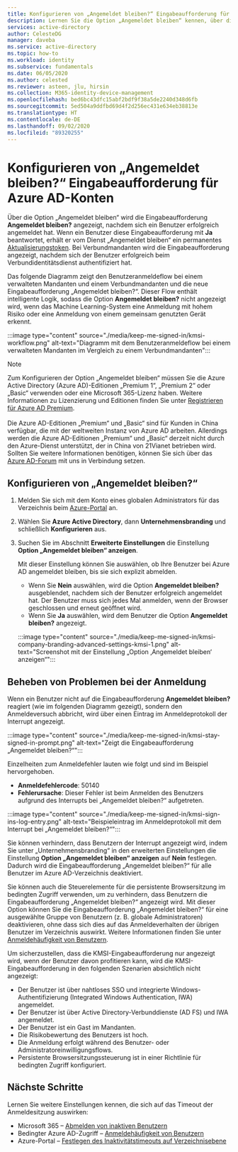 ```yaml
---
title: Konfigurieren von „Angemeldet bleiben?“ Eingabeaufforderung für Azure Active Directory-Konten
description: Lernen Sie die Option „Angemeldet bleiben“ kennen, über die die Eingabeaufforderung „Angemeldet bleiben?“ angezeigt wird. Sie erfahren außerdem, wie Sie sie im Azure Active Directory-Portal konfigurieren und Anmeldeprobleme behandeln.
services: active-directory
author: CelesteDG
manager: daveba
ms.service: active-directory
ms.topic: how-to
ms.workload: identity
ms.subservice: fundamentals
ms.date: 06/05/2020
ms.author: celested
ms.reviewer: asteen, jlu, hirsin
ms.collection: M365-identity-device-management
ms.openlocfilehash: bed6bc43dfc15abf2bdf9f38a5de2240d348d6fb
ms.sourcegitcommit: 5ed504a9ddfbd69d4f2d256ec431e634eb38813e
ms.translationtype: HT
ms.contentlocale: de-DE
ms.lasthandoff: 09/02/2020
ms.locfileid: "89320255"
---
```

# <a name="configure-the-stay-signed-in-prompt-for-azure-ad-accounts"></a>Konfigurieren von „Angemeldet bleiben?“ Eingabeaufforderung für Azure AD-Konten

Über die Option „Angemeldet bleiben“ wird die Eingabeaufforderung **Angemeldet bleiben?** angezeigt, nachdem sich ein Benutzer erfolgreich angemeldet hat. Wenn ein Benutzer diese Eingabeaufforderung mit **Ja** beantwortet, erhält er vom Dienst „Angemeldet bleiben“ ein permanentes [Aktualisierungstoken](../develop/developer-glossary.md#refresh-token). Bei Verbundmandanten wird die Eingabeaufforderung angezeigt, nachdem sich der Benutzer erfolgreich beim Verbundidentitätsdienst authentifiziert hat.

Das folgende Diagramm zeigt den Benutzeranmeldeflow bei einem verwalteten Mandanten und einem Verbundmandanten und die neue Eingabeaufforderung „Angemeldet bleiben?“. Dieser Flow enthält intelligente Logik, sodass die Option **Angemeldet bleiben?** nicht angezeigt wird, wenn das Machine Learning-System eine Anmeldung mit hohem Risiko oder eine Anmeldung von einem gemeinsam genutzten Gerät erkennt.

:::image type="content" source="./media/keep-me-signed-in/kmsi-workflow.png" alt-text="Diagramm mit dem Benutzeranmeldeflow bei einem verwalteten Mandanten im Vergleich zu einem Verbundmandanten":::

> [!NOTE]
> Zum Konfigurieren der Option „Angemeldet bleiben“ müssen Sie die Azure Active Directory (Azure AD)-Editionen „Premium 1“, „Premium 2“ oder „Basic“ verwenden oder eine Microsoft 365-Lizenz haben. Weitere Informationen zu Lizenzierung und Editionen finden Sie unter [Registrieren für Azure AD Premium](active-directory-get-started-premium.md).<br><br>Die Azure AD-Editionen „Premium“ und „Basic“ sind für Kunden in China verfügbar, die mit der weltweiten Instanz von Azure AD arbeiten. Allerdings werden die Azure AD-Editionen „Premium“ und „Basic“ derzeit nicht durch den Azure-Dienst unterstützt, der in China von 21Vianet betrieben wird. Sollten Sie weitere Informationen benötigen, können Sie sich über das [Azure AD-Forum](https://feedback.azure.com/forums/169401-azure-active-directory/) mit uns in Verbindung setzen.

## <a name="configure-kmsi"></a>Konfigurieren von „Angemeldet bleiben?“

1. Melden Sie sich mit dem Konto eines globalen Administrators für das Verzeichnis beim [Azure-Portal](https://portal.azure.com/) an.
1. Wählen Sie **Azure Active Directory**, dann **Unternehmensbranding** und schließlich **Konfigurieren** aus.
1. Suchen Sie im Abschnitt **Erweiterte Einstellungen** die Einstellung **Option „Angemeldet bleiben“ anzeigen**.

   Mit dieser Einstellung können Sie auswählen, ob Ihre Benutzer bei Azure AD angemeldet bleiben, bis sie sich explizit abmelden.
   * Wenn Sie **Nein** auswählen, wird die Option **Angemeldet bleiben?** ausgeblendet, nachdem sich der Benutzer erfolgreich angemeldet hat. Der Benutzer muss sich jedes Mal anmelden, wenn der Browser geschlossen und erneut geöffnet wird.
   * Wenn Sie **Ja** auswählen, wird dem Benutzer die Option **Angemeldet bleiben?** angezeigt.

    :::image type="content" source="./media/keep-me-signed-in/kmsi-company-branding-advanced-settings-kmsi-1.png" alt-text="Screenshot mit der Einstellung „Option ‚Angemeldet bleiben‘ anzeigen“":::

## <a name="troubleshoot-sign-in-issues"></a>Beheben von Problemen bei der Anmeldung

Wenn ein Benutzer nicht auf die Eingabeaufforderung **Angemeldet bleiben?** reagiert (wie im folgenden Diagramm gezeigt), sondern den Anmeldeversuch abbricht, wird über einen Eintrag im Anmeldeprotokoll der Interrupt angezeigt.

:::image type="content" source="./media/keep-me-signed-in/kmsi-stay-signed-in-prompt.png" alt-text="Zeigt die Eingabeaufforderung „Angemeldet bleiben?“":::

Einzelheiten zum Anmeldefehler lauten wie folgt und sind im Beispiel hervorgehoben.

* **Anmeldefehlercode**: 50140
* **Fehlerursache**: Dieser Fehler ist beim Anmelden des Benutzers aufgrund des Interrupts bei „Angemeldet bleiben?“ aufgetreten.

:::image type="content" source="./media/keep-me-signed-in/kmsi-sign-ins-log-entry.png" alt-text="Beispieleintrag im Anmeldeprotokoll mit dem Interrupt bei „Angemeldet bleiben?“":::

Sie können verhindern, dass Benutzern der Interrupt angezeigt wird, indem Sie unter „Unternehmensbranding“ in den erweiterten Einstellungen die Einstellung **Option „Angemeldet bleiben“ anzeigen** auf **Nein** festlegen. Dadurch wird die Eingabeaufforderung „Angemeldet bleiben?“ für alle Benutzer im Azure AD-Verzeichnis deaktiviert.

Sie können auch die Steuerelemente für die persistente Browsersitzung im bedingten Zugriff verwenden, um zu verhindern, dass Benutzern die Eingabeaufforderung „Angemeldet bleiben?“ angezeigt wird. Mit dieser Option können Sie die Eingabeaufforderung „Angemeldet bleiben?“ für eine ausgewählte Gruppe von Benutzern (z. B. globale Administratoren) deaktivieren, ohne dass sich dies auf das Anmeldeverhalten der übrigen Benutzer im Verzeichnis auswirkt. Weitere Informationen finden Sie unter [Anmeldehäufigkeit von Benutzern](../conditional-access/howto-conditional-access-session-lifetime.md). 

Um sicherzustellen, dass die KMSI-Eingabeaufforderung nur angezeigt wird, wenn der Benutzer davon profitieren kann, wird die KMSI-Eingabeaufforderung in den folgenden Szenarien absichtlich nicht angezeigt:

* Der Benutzer ist über nahtloses SSO und integrierte Windows-Authentifizierung (Integrated Windows Authentication, IWA) angemeldet.
* Der Benutzer ist über Active Directory-Verbunddienste (AD FS) und IWA angemeldet.
* Der Benutzer ist ein Gast im Mandanten.
* Die Risikobewertung des Benutzers ist hoch.
* Die Anmeldung erfolgt während des Benutzer- oder Administratoreinwilligungsflows.
* Persistente Browsersitzungssteuerung ist in einer Richtlinie für bedingten Zugriff konfiguriert.

## <a name="next-steps"></a>Nächste Schritte

Lernen Sie weitere Einstellungen kennen, die sich auf das Timeout der Anmeldesitzung auswirken:

* Microsoft 365 – [Abmelden von inaktiven Benutzern](/sharepoint/sign-out-inactive-users)
* Bedingter Azure AD-Zugriff – [Anmeldehäufigkeit von Benutzern](../conditional-access/howto-conditional-access-session-lifetime.md)
* Azure-Portal – [Festlegen des Inaktivitätstimeouts auf Verzeichnisebene](../../azure-portal/set-preferences.md#change-the-directory-timeout-setting-admin)